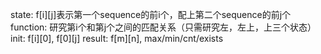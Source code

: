 state:
    f[i][j]表示第一个sequence的前i个，配上第二个sequence的前j个
function:
    研究第i个和第j个之间的匹配关系（只需研究左，左上，上三个状态）
init:
    f[i][0], f[0][j]
result:
    f[m][n], max/min/cnt/exists